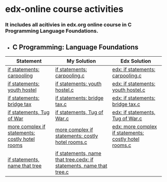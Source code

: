 # edx-online course activities
### It includes all acitivies in edx.org online course in C Programming Language Foundations.

  - ## C Programming: Language Foundations

| Statement| My Solution | Edx Solution |
|--|--|--|
|[if statements: carpooling](https://github.com/p3uj/edx---online-course-activities/blob/b0fb1c4eea420e6516a2fa757cb613f75e9c3ff2/if%20statements:%20carpooling.md)|[if statements: carpooling.c](https://github.com/p3uj/edx---online-course-activities/blob/8b0deee0a004e091725823f484dfc62cd1f4e730/if%20statements:%20carpooling.c)|[edx: if statements: carpooling.c](https://github.com/p3uj/edx---online-course-activities/blob/25b74c82c13a1554d568c8cc7a007fcfd57939ac/edx:%20if%20statements:%20carpooling.c)
|[if statements: youth hostel](https://github.com/p3uj/edx---online-course-activities/blob/7b716ad742ea08874c26e344f37f0e2b822aeb7b/if%20statements:%20youth%20hostel.md)|[if statements: youth hostel.c](https://github.com/p3uj/edx---online-course-activities/blob/93d29140e5c664a2995e587a0137166d0d9aa086/if%20statements:%20youth%20hostel.c)|[edx: if statements: youth hostel.c](https://github.com/p3uj/edx---online-course-activities/blob/275614f3d2ca2ecd9c99f746f4b64ba35c99fdfc/edx:%20if%20statements:%20youth%20hostel.c)
| [if statements: bridge tax](https://github.com/p3uj/edx---online-course-activities/blob/cf1e1bb3165fbdbe1891ef47fde7171eaf8ee731/if%20statements:%20bridge%20tax.md)|[if statements: bridge tax.c](https://github.com/p3uj/edx---online-course-activities/blob/c89eb09b729676201545629d1434e9aa3e4c88b2/if%20statements:%20bridge%20tax.c)|[edx: if statements: bridge tax.c](https://github.com/p3uj/edx---online-course-activities/blob/44edb6f812aa0379e434c1485398a097cb4817b3/edx:%20if%20statements:%20bridge%20tax.c)
| [if statements, Tug of War](https://github.com/p3uj/edx---online-course-activities/blob/fb2035fdafbc1940e385d425911997bc40f2c5ac/if%20statements,%20Tug%20of%20War.md)|[if statements, Tug of War.c](https://github.com/p3uj/edx---online-course-activities/blob/1080986c135b999cfcb477bc70bb7a9be6d43351/if%20statements,%20Tug%20of%20War.c)|[edx: if statements, Tug of War.c](https://github.com/p3uj/edx---online-course-activities/blob/95cbcc3907f8e3feb9ebc4a2f957bc278de4bb41/edx:%20if%20statements,%20Tug%20of%20War.c)
| [more complex if statements: costly hotel rooms](https://github.com/p3uj/edx---online-course-activities/blob/bd098a385a810717df444d0bf579385b90faf6cc/more%20complex%20if%20statements:%20costly%20hotel%20rooms.md)|[more complex if statements: costly hotel rooms.c](https://github.com/p3uj/edx---online-course-activities/blob/a7a378763f28067006c242047921c2b428b26701/more%20complex%20if%20statements:%20costly%20hotel%20rooms.c)|[edx: more complex if statements: costly hotel rooms.c](https://github.com/p3uj/edx---online-course-activities/blob/0da44f592c25753d60a63d95557c9e1ad20ae54b/edx:%20more%20complex%20if%20statements:%20costly%20hotel%20rooms.c)
| [if statements, name that tree](https://github.com/p3uj/edx---online-course-activities/blob/3d4ad84d31a3908c7def2e4fef5d9057807874aa/if%20statements,%20name%20that%20tree.md)|[if statements, name that tree.c](https://github.com/p3uj/edx---online-course-activities/blob/9c3e1485cbdb8c7c8c87683ebe33bcd51ca049ab/if%20statements,%20name%20that%20tree.c)[edx: if statements, name that tree.c](https://github.com/p3uj/edx---online-course-activities/blob/0483037403dbb32288f203c377ae40a19f4b1675/edx:%20if%20statements,%20name%20that%20tree.c)
